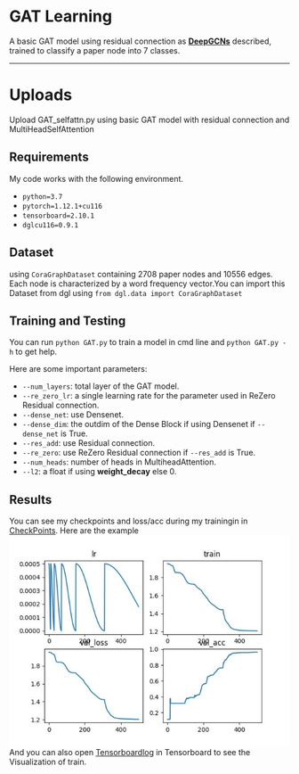 # GAT Learning

A basic GAT model using residual connection as [**DeepGCNs**](https://arxiv.org/abs/1904.03751) described, trained to classify a paper node into 7 classes.

---
# Uploads

Upload GAT_selfattn.py using basic GAT model with residual connection and MultiHeadSelfAttention

## Requirements

My code works with the following environment.
* `python=3.7`
* `pytorch=1.12.1+cu116`
* `tensorboard=2.10.1`
* `dglcu116=0.9.1`

## Dataset

using `CoraGraphDataset` containing 2708 paper nodes and 10556 edges. Each node is characterized by a word frequency vector.You can import this Dataset from dgl using `from dgl.data import CoraGraphDataset`

## Training and Testing

You can run `python GAT.py` to train a model in cmd line and `python GAT.py -h` to get help.

Here are some important parameters:

* `--num_layers`: total layer of the GAT model.
* `--re_zero_lr`: a single learning rate for the parameter used in ReZero Residual connection.
* `--dense_net`: use Densenet.
* `--dense_dim`: the outdim of the Dense Block if using Densenet if `--dense_net` is True.
* `--res_add`: use Residual connection.
* `--re_zero`: use ReZero Residual connection if `--res_add` is True.
* `--num_heads`: number of heads in MultiheadAttention.
* `--l2`: a float if using **weight_decay** else 0.

## Results

You can see my checkpoints and loss/acc during my trainingin in [CheckPoints](./path/checkpoints). Here are the example ![fig1](https://github.com/Polarisjame/GATLearning/blob/main/path/checkpoints/acc-95.40%25_layers-1_lr-5.00e-04_hid_dim-128_res.jpg)
And you can also open [Tensorboardlog](path\log) in Tensorboard to see the Visualization of train.

